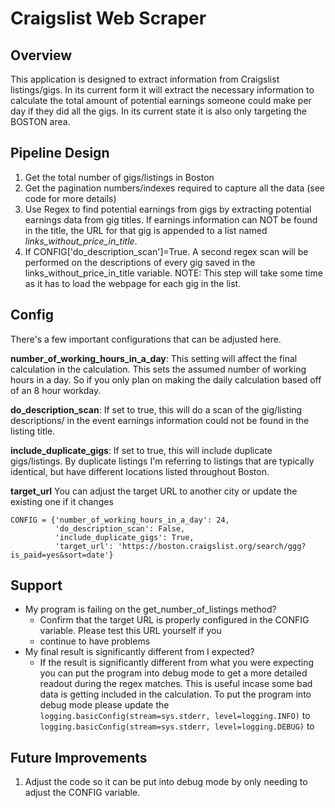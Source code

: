 # Craigslist Web Scraper
 
## Overview 
This application is designed to extract information from Craigslist listings/gigs.
In its current form it will extract the necessary information to calculate the total amount of 
potential earnings someone could make per day if they did all the gigs. In its current state it is 
also only targeting the BOSTON area.


## Pipeline Design
1. Get the total number of gigs/listings in Boston
2. Get the pagination numbers/indexes required to capture all the data (see code for more details)
3. Use Regex to find potential earnings from gigs by extracting potential earnings data from gig titles.
   If earnings information can NOT be found in the title, the URL for that gig is appended to a 
   list named _links_without_price_in_title_.
4. If CONFIG['do_description_scan']=True. A second regex scan will be performed on the descriptions of every 
   gig saved in the links_without_price_in_title variable. NOTE: This step will take some time as it has to load the 
   webpage for each gig in the list. 


## Config
There's a few important configurations that can be adjusted here. 

 **number_of_working_hours_in_a_day**: This setting will 
affect the final calculation in the calculation. 
 This sets the assumed number of working hours in a day. So if you only plan on
 making the daily calculation based off of an 8 hour workday.

**do_description_scan**: If set to true, this will do a scan of the gig/listing descriptions/ 
                         in the event earnings information could not be found in the listing title.

**include_duplicate_gigs**: If set to true, this will include duplicate gigs/listings. 
                            By duplicate listings I'm referring to 
                            listings that are typically identical, but have different 
                            locations listed throughout Boston.

**target_url** You can adjust the target URL to another city or update the existing one if it changes
 

```
CONFIG = {'number_of_working_hours_in_a_day': 24,
          'do_description_scan': False,
          'include_duplicate_gigs': True,
          'target_url': 'https://boston.craigslist.org/search/ggg?is_paid=yes&sort=date'}
```

## Support
* My program is failing on the get_number_of_listings method? 
  * Confirm that the target URL is properly configured in the CONFIG variable. Please test this URL yourself if you 
  * continue to have problems
* My final result is significantly different from I expected?
  * If the result is significantly different from what you were expecting you can put the program into 
    debug mode to get a more detailed readout during the regex matches. This is useful incase some bad data is getting 
    included in the calculation. To put the program into debug mode please update the 
    ```logging.basicConfig(stream=sys.stderr, level=logging.INFO)``` to 
   ```logging.basicConfig(stream=sys.stderr, level=logging.DEBUG)``` to 

## Future Improvements
1. Adjust the code so it can be put into debug mode by only needing to adjust the CONFIG variable. 
